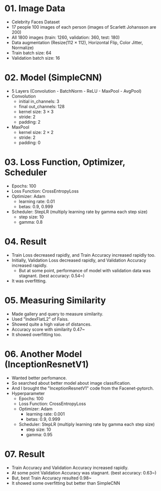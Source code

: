 # 01. Image Data
   - Celebrity Faces Dataset
   - 17 people 100 images of each person (images of Scarlett Johansson are 200)
   - All 1800 images (train: 1260, validation: 360, test: 180)
   - Data augmentation (Resize(112 $\times$ 112), Horizontal Flip, Color Jitter, Normalize)
   - Train batch size: 64
   - Validation batch size: 16
     

# 02. Model (SimpleCNN)
   - 5 Layers (Convolution - BatchNorm - ReLU - MaxPool - AvgPool)
   - Convolution
      - initial in_channels: 3
      - final out_channels: 128
      - kernel size: 3 $\times$ 3
      - stride: 2
      - padding: 2
   - MaxPool
      - kernel size: 2 $\times$ 2
      - stride: 2
      - padding: 0


# 03. Loss Function, Optimizer, Scheduler
   - Epochs: 100
   - Loss Function: CrossEntropyLoss
   - Optimizer: Adam
      - learning rate: 0.01
      - betas: 0.9, 0.999
   - Scheduler: StepLR (multiply learning rate by gamma each step size)
      - step size: 10
      - gamma: 0.8


# 04. Result
   - Train Loss decreased rapidly, and Train Accuracy increased rapidly too.
   - Initially, Validation Loss decreased rapidly, and Validation Accuracy increased rapidly.
      - But at some point, performance of model with validation data was stagnant. (best accuracy: 0.54~)
   - It was overfitting.


# 05. Measuring Similarity
   - Made gallery and query to measure similarity.
   - Used "IndexFlatL2" of Faiss.
   - Showed quite a high value of distances.
   - Accuracy score with similarity 0.47~
   - It showed overfitting too.


# 06. Another Model (InceptionResnetV1)
   - Wanted better perfomance.
   - So searched about better model about image classification.
   - And I brought the "InceptionResnetV1" code from the Facenet-pytorch.
   - Hyperparameter
      - Epochs: 100
      - Loss Function: CrossEntropyLoss
      - Optimizer: Adam
        - learning rate: 0.001
        - betas: 0.9, 0.999
      - Scheduler: StepLR (multiply learning rate by gamma each step size)
        - step size: 10
        - gamma: 0.95


# 07. Result
   - Train Accuracy and Validation Accuracy increased rapidly.
   - At some point Validation Accuracy was stagnant. (best accuracy: 0.63~)
   - But, best Train Accuracy resulted 0.98~
   - It showed some overfitting but better than SimpleCNN
